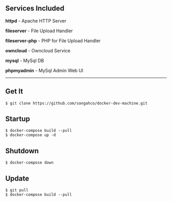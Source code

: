 ## Services Included

**httpd** - Apache HTTP Server

**fileserver** - File Upload Handler

**fileserver-php** - PHP for File Upload Handler

**owncloud** - Owncloud Service

**mysql** - MySql DB

**phpmyadmin** - MySql Admin Web UI

---

## Get It

    $ git clone https://github.com/sangahco/docker-dev-machine.git

## Startup

    $ docker-compose build --pull
    $ docker-compose up -d

## Shutdown

    $ docker-compose down

## Update

    $ git pull
    $ docker-compose build --pull